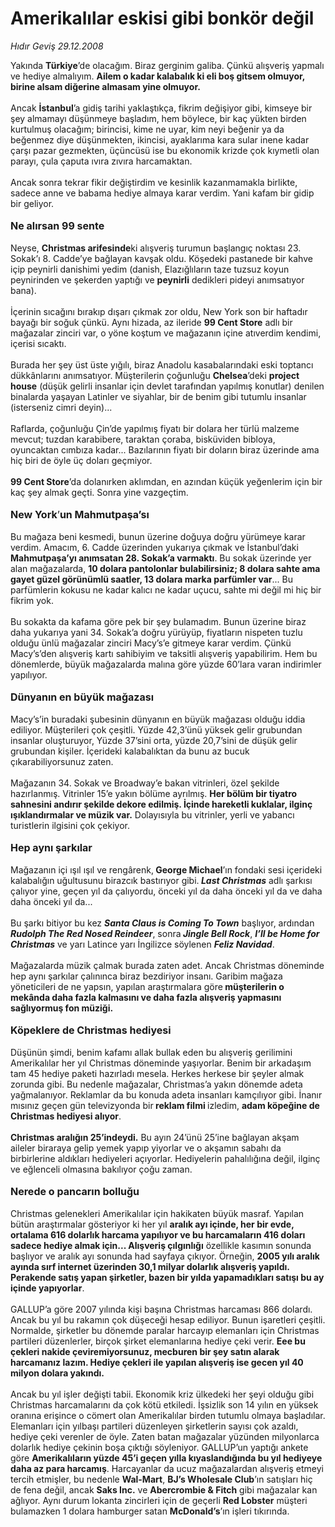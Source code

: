 # Amerikalılar eskisi gibi bonkör değil

*Hıdır Geviş 29.12.2008*

<div class="taraf_structure_2col_1zq">
<div class="margen_n">



 <p>Yakında <b>Türkiye</b>’de olacağım. Biraz gerginim galiba. Çünkü alışveriş yapmalı ve hediye almalıyım. <b>Ailem o kadar kalabalık ki eli boş gitsem olmuyor, birine alsam diğerine almasam yine olmuyor. </b><br/><br/>Ancak <b>İstanbul</b>’a gidiş tarihi yaklaştıkça, fikrim değişiyor gibi, kimseye bir şey almamayı düşünmeye başladım, hem böylece, bir kaç yükten birden kurtulmuş olacağım; birincisi, kime ne uyar, kim neyi beğenir ya da beğenmez diye düşünmekten, ikincisi, ayaklarıma kara sular inene kadar çarşı pazar gezmekten, üçüncüsü ise bu ekonomik krizde çok kıymetli olan parayı, çula çaputa ıvıra zıvıra harcamaktan. <br/><br/>Ancak sonra tekrar fikir değiştirdim ve kesinlik kazanmamakla birlikte, sadece anne ve babama hediye almaya karar verdim. Yani kafam bir gidip bir geliyor.<b> <br/><br/><font size="3">Ne alırsan 99 sente</font> </b><br/><br/>Neyse, <b>Christmas arifesinde</b>ki alışveriş turumun başlangıç noktası 23. Sokak’ı 8. Cadde’ye bağlayan kavşak oldu. Köşedeki pastanede bir kahve içip peynirli danishimi yedim (danish, Elazığlıların taze tuzsuz koyun peynirinden ve şekerden yaptığı ve <b>peynirli</b> dedikleri pideyi anımsatıyor bana). <br/><br/>İçerinin sıcağını bırakıp dışarı çıkmak zor oldu, New York son bir haftadır bayağı bir soğuk çünkü. Aynı hizada, az ileride <b>99 Cent Store</b> adlı bir mağazalar zinciri var, o yöne koştum ve mağazanın içine atıverdim kendimi, içerisi sıcaktı. <br/><br/>Burada her şey üst üste yığılı, biraz Anadolu kasabalarındaki eski toptancı dükkânlarını anımsatıyor. Müşterilerin çoğunluğu <b>Chelsea</b>’deki <b>project house</b> (düşük gelirli insanlar için devlet tarafından yapılmış konutlar) denilen binalarda yaşayan Latinler ve siyahlar, bir de benim gibi tutumlu insanlar (isterseniz cimri deyin)... <br/><br/>Raflarda, çoğunluğu Çin’de yapılmış fiyatı bir dolara her türlü malzeme mevcut; tuzdan karabibere, taraktan çoraba, bisküviden bibloya, oyuncaktan cımbıza kadar... Bazılarının fiyatı bir doların biraz üzerinde ama hiç biri de öyle üç doları geçmiyor. <b><br/><br/>99 Cent Store</b>’da dolanırken aklımdan, en azından küçük yeğenlerim için bir kaç şey almak geçti. Sonra yine vazgeçtim.<b> <br/><br/><font size="3">New York</font></b><font size="3">’<b>un Mahmutpaşa’sı</b></font> <br/><br/>Bu mağaza beni kesmedi, bunun üzerine doğuya doğru yürümeye karar verdim. Amacım, 6. Cadde üzerinden yukarıya çıkmak ve İstanbul’daki <b>Mahmutpaşa’yı anımsatan 28. Sokak’a varmaktı</b>. Bu sokak üzerinde yer alan mağazalarda, <b>10 dolara pantolonlar bulabilirsiniz; 8 dolara sahte ama gayet güzel görünümlü saatler, 13 dolara marka parfümler var</b>... Bu parfümlerin kokusu ne kadar kalıcı ne kadar uçucu, sahte mi değil mi hiç bir fikrim yok. <br/><br/>Bu sokakta da kafama göre pek bir şey bulamadım. Bunun üzerine biraz daha yukarıya yani 34. Sokak’a doğru yürüyüp, fiyatların nispeten tuzlu olduğu ünlü mağazalar zinciri Macy’s’e gitmeye karar verdim. Çünkü Macy’s’den alışveriş kartı sahibiyim ve taksitli alışveriş yapabilirim. Hem bu dönemlerde, büyük mağazalarda malına göre yüzde 60’lara varan indirimler yapılıyor. <b><br/><br/><font size="3">Dünyanın en büyük mağazası</font></b> <br/><br/>Macy’s’in buradaki şubesinin dünyanın en büyük mağazası olduğu iddia ediliyor. Müşterileri çok çeşitli. Yüzde 42,3’ünü yüksek gelir grubundan insanlar oluşturuyor, Yüzde 37’sini orta, yüzde 20,7’sini de düşük gelir grubundan kişiler. İçerideki kalabalıktan da bunu az bucuk çıkarabiliyorsunuz zaten. <br/><br/>Mağazanın 34. Sokak ve Broadway’e bakan vitrinleri, özel şekilde hazırlanmış. Vitrinler 15’e yakın bölüme ayrılmış. <b>Her bölüm bir tiyatro sahnesini andırır şekilde dekore edilmiş. İçinde hareketli kuklalar, ilginç ışıklandırmalar ve müzik var.</b> Dolayısıyla bu vitrinler, yerli ve yabancı turistlerin ilgisini çok çekiyor. <b><br/><br/><font size="3">Hep aynı şarkılar</font></b> <br/><br/>Mağazanın içi ışıl ışıl ve rengârenk,<b> George Michael</b>’ın fondaki sesi içerideki kalabalığın uğultusunu birazcık bastırıyor gibi.<b> <i>Last Christmas</i></b> adlı şarkısı çalıyor yine, geçen yıl da çalıyordu, önceki yıl da daha önceki yıl da ve daha daha önceki yıl da... <br/><br/>Bu şarkı bitiyor bu kez <b><i>Santa Claus is Coming To Town</i></b> başlıyor, ardından<b> <i>Rudolph The Red Nosed Reindeer</i></b>, sonra<b> <i>Jingle Bell Rock</i></b>, <b><i>I’ll be Home for Christmas</i></b> ve yarı Latince yarı İngilizce söylenen <b><i>Feliz Navidad</i></b>. <br/><br/>Mağazalarda müzik çalmak burada zaten adet. Ancak Christmas döneminde hep aynı şarkılar çalınınca biraz bezdiriyor insanı. Garibim mağaza yöneticileri de ne yapsın, yapılan araştırmalara göre<b> müşterilerin o mekânda daha fazla kalmasını ve daha fazla alışveriş yapmasını sağlıyormuş fon müziği.</b> <b><br/><br/><font size="3">Köpeklere de Christmas hediyesi</font></b><font size="3"> </font><br/><br/>Düşünün şimdi, benim kafamı allak bullak eden bu alışveriş gerilimini Amerikalılar her yıl Christmas döneminde yaşıyorlar. Benim bir arkadaşım tam 45 hediye paketi hazırladı mesela. Herkes herkese bir şeyler almak zorunda gibi. Bu nedenle mağazalar, Christmas’a yakın dönemde adeta yağmalanıyor. Reklamlar da bu konuda adeta insanları kamçılıyor gibi. İnanır mısınız geçen gün televizyonda bir<b> reklam filmi </b>izledim, <b>adam köpeğine de Christmas hediyesi alıyor</b>.<b> <br/><br/>Christmas aralığın 25’indeydi.</b> Bu ayın 24’ünü 25’ine bağlayan akşam aileler biraraya gelip yemek yapıp yiyorlar ve o akşamın sabahı da birbirlerine aldıkları hediyeleri açıyorlar. Hediyelerin pahalılığına değil, ilginç ve eğlenceli olmasına bakılıyor çoğu zaman. <b><br/><br/><font size="3">Nerede o pancarın bolluğu</font></b> <br/><br/>Christmas gelenekleri Amerikalılar için hakikaten büyük masraf. Yapılan bütün araştırmalar gösteriyor ki her yıl <b>aralık ayı içinde, her bir evde, ortalama 616 dolarlık harcama yapılıyor ve bu harcamaların 416 doları sadece hediye almak için... Alışveriş çılgınlığı</b> özellikle kasımın sonunda başlıyor ve aralık ayı sonunda had sayfaya çıkıyor. Örneğin, <b>2005 yılı aralık ayında sırf internet üzerinden 30,1 milyar dolarlık alışveriş yapıldı. Perakende satış yapan şirketler, bazen bir yılda yapamadıkları satışı bu ay içinde yapıyorlar</b>. <br/><br/>GALLUP’a göre 2007 yılında kişi başına Christmas harcaması 866 dolardı. Ancak bu yıl bu rakamın çok düşeceği hesap ediliyor. Bunun işaretleri çeşitli. Normalde, şirketler bu dönemde paralar harcayıp elemanları için Christmas partileri düzenlerler, birçok şirket elemanlarına hediye çeki verir. <b>Eee bu çekleri nakide çeviremiyorsunuz, mecburen bir şey satın alarak harcamanız lazım. Hediye çekleri ile yapılan alışveriş ise gecen yıl 40 milyon dolara yakındı.</b> <br/><br/>Ancak bu yıl işler değişti tabii. Ekonomik kriz ülkedeki her şeyi olduğu gibi Christmas harcamalarını da çok kötü etkiledi. İşsizlik son 14 yılın en yüksek oranına erişince o cömert olan Amerikalılar birden tutumlu olmaya başladılar. Elemanları için yılbaşı partileri düzenleyen şirketlerin sayısı çok azaldı, hediye çeki verenler de öyle. Zaten batan mağazalar yüzünden milyonlarca dolarlık hediye çekinin boşa çıktığı söyleniyor. GALLUP’un yaptığı ankete göre <b>Amerikalıların yüzde 45’i geçen yılla kıyaslandığında bu yıl hediyeye daha az para harcamış</b>. Harcayanlar da ucuz mağazalardan alışveriş etmeyi tercih etmişler, bu nedenle <b>Wal-Mart</b>, <b>BJ’s Wholesale Club</b>’ın satışları hiç de fena değil, ancak <b>Saks Inc.</b> ve <b>Abercrombie &amp; Fitch</b> gibi mağazalar kan ağlıyor. Aynı durum lokanta zincirleri için de geçerli <b>Red Lobster</b> müşteri bulamazken 1 dolara hamburger satan <b>McDonald’s</b>’ın işleri tıkırında.</p>

<br/>


<div id="taraf_not">
</div>

</div>


</div>
